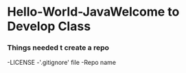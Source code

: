 # Hello-World-JavaWelcome to Develop Class
### Things needed t create a repo
 -LICENSE
-'.gitignore' file
-Repo name
